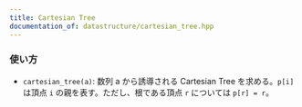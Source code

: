 ```yaml
---
title: Cartesian Tree
documentation_of: datastructure/cartesian_tree.hpp
---
```

  
### 使い方
- `cartesian_tree(a)`: 数列 $\mathrm a$ から誘導される Cartesian Tree を求める。`p[i]`  は頂点 `i` の親を表す。ただし、根である頂点 `r` については `p[r] = r`。